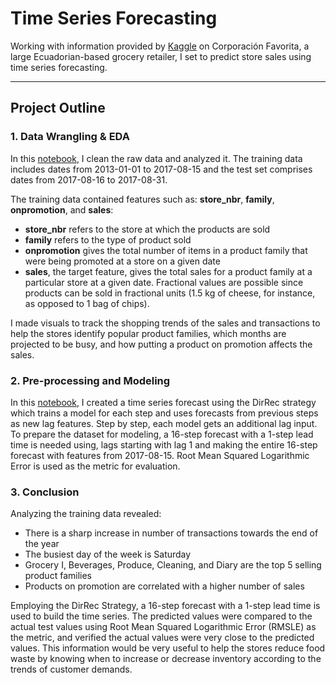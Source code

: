 # Time Series Forecasting

Working with information provided by [Kaggle](https://www.kaggle.com/c/store-sales-time-series-forecasting) on Corporación Favorita, a large Ecuadorian-based grocery retailer, I set to predict store sales using time series forecasting. 

---

## Project Outline

 ### 1. Data Wrangling & EDA

In this [notebook](https://github.com/myngoct/Springboard/blob/main/Capstone%20Three/01%20Store%20Sales%20Time%20Series%20Forecasting%20Data%20Wrangling%20and%20EDA.ipynb), I clean the raw data and analyzed it. The training data includes dates from 2013-01-01 to 2017-08-15 and the test set comprises dates from 2017-08-16 to 2017-08-31.

The training data contained features such as: <b>store_nbr</b>, <b>family</b>, <b>onpromotion</b>, and <b>sales</b>:
- <b>store_nbr</b> refers to the store at which the products are sold
- <b>family</b> refers to the type of product sold
- <b>onpromotion</b> gives the total number of items in a product family that were being promoted at a store on a given date
- <b>sales</b>, the target feature, gives the total sales for a product family at a particular store at a given date. Fractional values are possible since products can be sold in fractional units (1.5 kg of cheese, for instance, as opposed to 1 bag of chips).

I made visuals to track the shopping trends of the sales and transactions to help the stores identify popular product families, which months are projected to be busy, and how putting a product on promotion affects the sales.

### 2. Pre-processing and Modeling

In this [notebook](https://github.com/myngoct/Springboard/blob/main/Capstone%20Three/02%20Store%20Sales%20Time%20Series%20Forecasting%20Pre-processing%20and%20Modeling.ipynb), I created a time series forecast using the DirRec strategy which trains a model for each step and uses forecasts from previous steps as new lag features. Step by step, each model gets an additional lag input. To prepare the dataset for modeling, a 16-step forecast with a 1-step lead time is needed using, lags starting with lag 1 and making the entire 16-step forecast with features from 2017-08-15. Root Mean Squared Logarithmic Error is used as the metric for evaluation. 


### 3. Conclusion

Analyzing the training data revealed:
- There is a sharp increase in number of transactions towards the end of the year
- The busiest day of the week is Saturday
- Grocery I, Beverages,  Produce, Cleaning, and Diary are the top 5 selling product families 
- Products on promotion are correlated with a higher number of sales

Employing the DirRec Strategy, a 16-step forecast with a 1-step lead time is used to build the  time series. The predicted values were compared to the actual test values using Root Mean Squared Logarithmic Error (RMSLE) as the metric, and verified the actual values were very close to the predicted values. This information would be very useful to help the stores reduce food waste by knowing when to increase or decrease inventory according to the trends of customer demands. 

